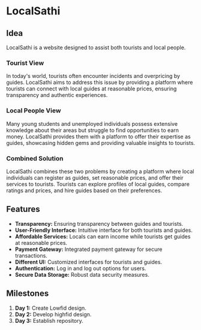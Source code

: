 # LocalSathi

## Idea
LocalSathi is a website designed to assist both tourists and local people. 

### Tourist View
In today's world, tourists often encounter incidents and overpricing by guides. LocalSathi aims to address this issue by providing a platform where tourists can connect with local guides at reasonable prices, ensuring transparency and authentic experiences.

### Local People View
Many young students and unemployed individuals possess extensive knowledge about their areas but struggle to find opportunities to earn money. LocalSathi provides them with a platform to offer their expertise as guides, showcasing hidden gems and providing valuable insights to tourists.

### Combined Solution
LocalSathi combines these two problems by creating a platform where local individuals can register as guides, set reasonable prices, and offer their services to tourists. Tourists can explore profiles of local guides, compare ratings and prices, and hire guides based on their preferences.

## Features
- **Transparency:** Ensuring transparency between guides and tourists.
- **User-Friendly Interface:** Intuitive interface for both tourists and guides.
- **Affordable Services:** Locals can earn income while tourists get guides at reasonable prices.
- **Payment Gateway:** Integrated payment gateway for secure transactions.
- **Different UI:** Customized interfaces for tourists and guides.
- **Authentication:** Log in and log out options for users.
- **Secure Data Storage:** Robust data security measures.

## Milestones
1. **Day 1:** Create Lowfid design.
2. **Day 2:** Develop highfid design.
3. **Day 3:** Establish repository.







